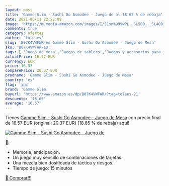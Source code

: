 ```yaml
---
layout: post
title: 'Gamme Slim - Sushi Go Asmodee - Juego de al 18.65 % de rebaja'
date: 2021-06-11 22:22:08
image: 'https://m.media-amazon.com/images/I/51snm999wPL._SL500_._SL400_.jpg'
comments: true
category: ofertas
author: 'tole.es'
slug: 'B07K4VWFWR-es Gamme Slim - Sushi Go Asmodee - Juego de Mesa'
sku: 'B07K4VWFWR-es'
tags: [ 'Juego de mesa','Juegos de tablero','Juegos y accesorios para juegos','Juguetes','Juguetes y juegos','de','gamme slim','juego','mesa', ]
actualPrice: 16.57 EUR
currency: EUR
price: 16.57
comparePrice: 20.37 EUR
prodname: 'Gamme Slim - Sushi Go Asmodee - Juego de Mesa'
country: 'es'
flag: '🇪🇸'
brand: 'Gamme Slim'
buyurl: 'https://www.amazon.es/dp/B07K4VWFWR/?tag=tolees-21'
descuento: '18.65'
average: '16.57'
---
```


Tienes [Gamme Slim - Sushi Go Asmodee - Juego de Mesa](https://www.amazon.es/dp/B07K4VWFWR/?tag=tolees-21) con precio final de  16.57 EUR (original: 20.37 EUR) (18.65 %  de rebaja) aqui!

[![Gamme Slim - Sushi Go Asmodee - Juego de](https://m.media-amazon.com/images/I/51snm999wPL._SL500_._SL400_.jpg)](https://www.amazon.es/dp/B07K4VWFWR/?tag=tolees-21)

🔎:

- Memoria, anticipación.
- Un juego muy sencillo de combinaciones de tarjetas.
- Una mezcla bien dosificada de táctica y riesgos.
- Tiempo de juego: 15 minutos

[🛒 Comprar!!!](https://www.amazon.es/dp/B07K4VWFWR/?tag=tolees-21)
